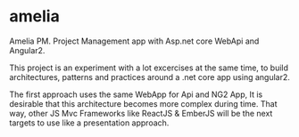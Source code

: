 # amelia
Amelia PM. Project Management app with Asp.net core WebApi and Angular2.

This project is an experiment with a lot excercises at the same time, to build architectures, patterns and practices around a .net core app using angular2. 

The first approach uses the same WebApp for Api and NG2 App, It is desirable that this architecture becomes more complex during time. That way, other JS Mvc Frameworks like ReactJS & EmberJS will be the next targets to use like a presentation approach.


